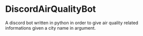 # DiscordAirQualityBot
A discord bot written in python in order to give air quality related informations given a city name in argument.
